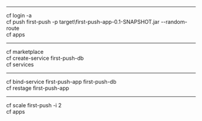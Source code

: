 ---------------------------------------  

cf login -a <APIEndpint>  
cf push first-push -p target\first-push-app-0.1-SNAPSHOT.jar --random-route  
cf apps  
  
---------------------------------------  

cf marketplace  
cf create-service <SERVICE> <PLAN> first-push-db  
cf services  
  
---------------------------------------  

cf bind-service first-push-app first-push-db  
cf restage first-push-app  
  
---------------------------------------  

cf scale first-push -i 2  
cf apps  

